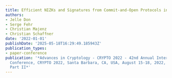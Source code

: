 ```yaml
---
title: Efficient NIZKs and Signatures from Commit-and-Open Protocols in the QROM
authors:
- Jelle Don
- Serge Fehr
- Christian Majenz
- Christian Schaffner
date: '2022-01-01'
publishDate: '2025-05-18T16:29:49.185943Z'
publication_types:
- paper-conference
publication: '*Advances in Cryptology - CRYPTO 2022 - 42nd Annual International Cryptology
  Conference, CRYPTO 2022, Santa Barbara, CA, USA, August 15-18, 2022, Proceedings,
  Part II*'
---
```

